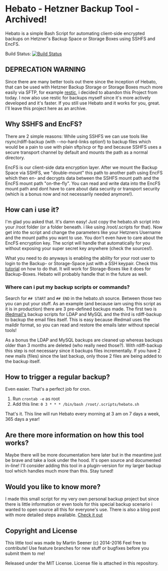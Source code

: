 # Hebato - Hetzner Backup Tool - Archived!

Hebato is a simple Bash Script for automating client-side encrypted backups on Hetzner's Backup Space or Storage Boxes using SSHFS and EncFS.

Build Status: [![Build Status](https://travis-ci.org/martinseener/Hebato.svg)](https://travis-ci.org/martinseener/Hebato)

## DEPRECATION WARNING

Since there are many better tools out there since the inception of Hebato, that can be used with Hetzner Backup Storage or Storage Boxes much more easily via SFTP, for example [restic](https://restic.net), i decided to abandon this Project from today. I now also use restic for backups myself since it's more actively developed and it's faster. If you still use Hebato and it works for you, great. I'll leave this project here as an archive.

## Why SSHFS and EncFS?

There are 2 simple reasons: While using SSHFS we can use tools like rsync/rdiff-backup (with --no-hard-links option!) to backup files
which would be a pain to use with plain sftp/scp or ftp and because SSHFS uses a secure transport channel by default and mounts the path as a normal directory.

EncFS is our client-side data encryption layer. After we mount the Backup Space via SSHFS, we "double-mount" this path to another path
using EncFS which then en- and decrypts data between the SSHFS mount path and the EncFS mount path "on-the-fly". You can read and write data
into the EncFS mount path and dont have to care about data security or transport security (which is a bonus now and not necessarily needed anymore!).

## How can i use it?

I'm glad you asked that. It's damn easy! Just copy the hebato.sh script into your /root folder (or a folder beneath. i like using /root/.scripts for that).
Now get into the script and change the parameters like your Hetzners Username and the mount paths you want to use. You don't even have to care about the EncFS
encryption key. The script will handle that automatically for you without exposing your super secret key anywhere (check the sources!).

What you need to do anyways is enabling the ability for your root user to login to the Backup- or Storage-Space just with a SSH keypair. Check this [tutorial](http://wiki.hetzner.de/index.php/Backup_Space_SSH_Keys/en) on how to do that. It will work for Storage-Boxes like it does for Backup-Boxes. Hebato will probably handle that in the future as well.

### Where can i put my backup scripts or commands?

Search for `## START` and `## END` in the hebato.sh source. Between those two you can put your stuff. As an example (and because iam using this script as it is in production)
there are 3 pre-defined backups made. The first two is [iRedmail's](http://www.iredmail.org/wiki/index.php?title=IRedMail/FAQ/Backup) backup scripts for LDAP and MySQL and the third
is rdiff-backup to backup the email files itself. This is easy because iRedmail uses the maildir format, so you can read and restore the emails later without special tools!

As a bonus the LDAP and MySQL backups are cleaned up whereas backups older than 3 months are deleted (who really need those?). With rdiff-backup this step is not necessary since
it backups files incrementally. If you have 2 new mails (files) since the last backup, only those 2 files are being added to the backup itself.

## How to trigger a regular backup?

Even easier. That's a perfect job for cron.

1. Run `crontab -e` as root
2. Add this line: `0 3 * * * /bin/bash /root/.scripts/hebato.sh`

That's it. This line will run Hebato every morning at 3 am on 7 days a week, 365 days a year!

## Are there more information on how this tool works?

Maybe there will be more documentation here later but in the meantime just be brave and take a look under the hood. It's open source and documented in-line!
I'll consider adding this tool in a plugin-version for my larger backup tool which handles much more than this. Stay tuned!

## Would you like to know more?

I made this small script for my very own personal backup project but since there is little information or even tools for this special backup scenario i wanted to open source
all this for everyone's use. There is also a blog post with more detailed steps available. [Check it out](https://www.sysorchestra.com/2014/09/01/hetzner-backup-service-with-sshfs-for-iredmail-on-debianubuntu/)

## Copyright and License

This little tool was made by Martin Seener (c) 2014-2016
Feel free to contribute! Use feature branches for new stuff or bugfixes before you submit them to me!

Released under the MIT License. License file is attached in this repository.